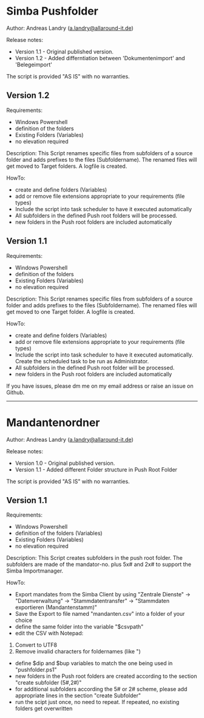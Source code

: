 # Simba Pushfolder #
Author: Andreas Landry (a.landry@allaround-it.de)

Release notes:
* Version 1.1 - Original published version.
* Version 1.2 - Added differntiation between 'Dokumentenimport' and 'Belegeimport'

The script is provided "AS IS" with no warranties.

## Version 1.2 ##

Requirements:
- Windows Powershell
- definition of the folders
- Existing Folders (Variables)
- no elevation required

Description:
This Script renames specific files from subfolders of a source folder and adds prefixes to the files (Subfoldername). The renamed files will get moved to Target folders. A logfile is created.

HowTo:
- create and define folders (Variables)
- add or remove file extensions appropriate to your requirements (file types)
- Include the script into task scheduler to have it executed automatically
- All subfolders in the defined Push root folders will be processed.
- new folders in the Push root folders are included automatically

## Version 1.1 ##

Requirements:
- Windows Powershell
- definition of the folders
- Existing Folders (Variables)
- no elevation required

Description:
This Script renames specific files from subfolders of a source folder and adds prefixes to the files (Subfoldername). The renamed files will get moved to one Target folder. A logfile is created.

HowTo:
- create and define folders (Variables)
- add or remove file extensions appropriate to your requirements (file types)
- Include the script into task scheduler to have it executed automatically. Create the scheduled task to be run as Administrator.
- All subfolders in the defined Push root folder will be processed.
- new folders in the Push root folders are included automatically

If you have issues, please dm me on my email address or raise an issue on Github.

--------------------------------------------------

# Mandantenordner #
Author: Andreas Landry (a.landry@allaround-it.de)

Release notes:
* Version 1.0 - Original published version.
* Version 1.1 - Added different Folder structure in Push Root Folder

The script is provided "AS IS" with no warranties.

## Version 1.1 ##

Requirements:
- Windows Powershell
- definition of the folders (Variables)
- Existing Folders (Variables)
- no elevation required

Description:
This Script creates subfolders in the push root folder. The subfolders are made of the mandator-no. plus 5x# and 2x# to support the Simba Importmanager.

HowTo:
- Export mandates from the Simba Client by using "Zentrale Dienste" -> "Datenverwaltung" -> "Stammdatentransfer" -> "Stammdaten exportieren (Mandantenstamm)"
- Save the Export to file named "mandanten.csv" into a folder of your choice
- define the same folder into the variable "$csvpath"
- edit the CSV with Notepad:
1. Convert to UTF8
2. Remove invalid characters for foldernames (like ")
- define $dip and $bup variables to match the one being used in "pushfolder.ps1"
- new folders in the Push root folders are created according to the section "create subfolder (5#,2#)"
- for additional subfolders according the 5# or 2# scheme, please add appropriate lines in the section "create Subfolder"
- run the scipt just once, no need to repeat. If repeated, no existing folders get overwritten
